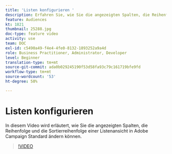 ```yaml
---
title: 'Listen konfigurieren '
description: Erfahren Sie, wie Sie die angezeigten Spalten, die Reihenfolge und die Sortierreihenfolge einer Liste-Ansicht in Adobe Campaign Standard ändern können.
feature: Audiences
kt: 1821
thumbnail: 25288.jpg
doc-type: feature video
activity: use
team: DOC
exl-id: c5490a49-f4e4-4fe0-8132-1893252a9a4d
role: Business Practitioner, Administrator, Developer
level: Beginner
translation-type: tm+mt
source-git-commit: ada0b029245190f53d58fa93c79c161719bfe9fd
workflow-type: tm+mt
source-wordcount: '53'
ht-degree: 58%

---
```


# Listen konfigurieren 

In diesem Video wird erläutert, wie Sie die angezeigten Spalten, die Reihenfolge und die Sortierreihenfolge einer Listenansicht in Adobe Campaign Standard ändern können.

>[!VIDEO](https://video.tv.adobe.com/v/25288/?quality=12)
